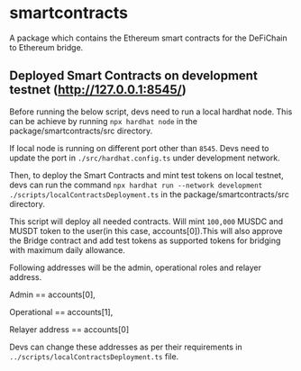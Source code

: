 # smartcontracts

A package which contains the Ethereum smart contracts for the DeFiChain to Ethereum bridge.

## Deployed Smart Contracts on development testnet (http://127.0.0.1:8545/)

Before running the below script, devs need to run a local hardhat node. This can be achieve by running `npx hardhat node` in the package/smartcontracts/src directory.

If local node is running on different port other than `8545`. Devs need to update the port in `./src/hardhat.config.ts` under development network.

Then, to deploy the Smart Contracts and mint test tokens on local testnet, devs can run the command `npx hardhat run --network development ./scripts/localContractsDeployment.ts` in the package/smartcontracts/src directory.

This script will deploy all needed contracts. Will mint `100,000` MUSDC and MUSDT token to the user(in this case, accounts[0]).This will also approve the Bridge contract and add test tokens as supported tokens for bridging with maximum daily allowance.

Following addresses will be the admin, operational roles and relayer address.

Admin == accounts[0],

Operational == accounts[1],

Relayer address == accounts[0]

Devs can change these addresses as per their requirements in `../scripts/localContractsDeployment.ts` file.
